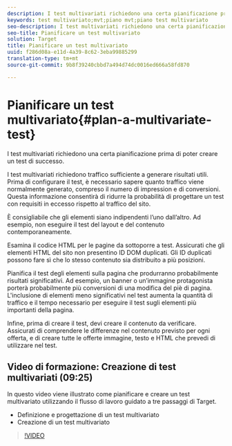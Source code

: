 ```yaml
---
description: I test multivariati richiedono una certa pianificazione prima di poter creare un test di successo.
keywords: test multivariato;mvt;piano mvt;piano test multivariato
seo-description: I test multivariati richiedono una certa pianificazione prima di poter creare un test di successo.
seo-title: Pianificare un test multivariato
solution: Target
title: Pianificare un test multivariato
uuid: f286d08a-e11d-4a39-8c62-3eba99885299
translation-type: tm+mt
source-git-commit: 9b8f39240cbbd7a494d74dc0016ed666a58fd870

---
```



# Pianificare un test multivariato{#plan-a-multivariate-test}

I test multivariati richiedono una certa pianificazione prima di poter creare un test di successo.

I test multivariati richiedono traffico sufficiente a generare risultati utili. Prima di configurare il test, è necessario sapere quanto traffico viene normalmente generato, compreso il numero di impression e di conversioni. Questa informazione consentirà di ridurre la probabilità di progettare un test con requisiti in eccesso rispetto al traffico del sito.

È consigliabile che gli elementi siano indipendenti l’uno dall’altro. Ad esempio, non eseguire il test del layout e del contenuto contemporaneamente.

Esamina il codice HTML per le pagine da sottoporre a test. Assicurati che gli elementi HTML del sito non presentino ID DOM duplicati. Gli ID duplicati possono fare sì che lo stesso contenuto sia distribuito a più posizioni.

Pianifica il test degli elementi sulla pagina che produrranno probabilmente risultati significativi. Ad esempio, un banner o un’immagine protagonista porterà probabilmente più conversioni di una modifica del piè di pagina. L&#39;inclusione di elementi meno significativi nel test aumenta la quantità di traffico e il tempo necessario per eseguire il test sugli elementi più importanti della pagina.

Infine, prima di creare il test, devi creare il contenuto da verificare. Assicurati di comprendere le differenze nel contenuto previsto per ogni offerta, e di creare tutte le offerte immagine, testo e HTML che prevedi di utilizzare nel test.

## Video di formazione: Creazione di test multivariati (09:25)

In questo video viene illustrato come pianificare e creare un test multivariato utilizzando il flusso di lavoro guidato a tre passaggi di Target.

* Definizione e progettazione di un test multivariato
* Creazione di un test multivariato

>[!VIDEO](https://video.tv.adobe.com/v/17395)